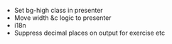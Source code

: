 * Set bg-high class in presenter
* Move width &c logic to presenter
* i18n
* Suppress decimal places on output for exercise etc 
